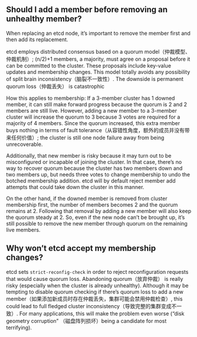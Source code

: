 ## Should I add a member before removing an unhealthy member?

When replacing an etcd node, it’s important to remove the member first and then add its replacement.

etcd employs distributed consensus based on a quorum model（仲裁模型、仲裁机制）; (n/2)+1 members, a majority, must agree on a proposal before it can be committed to the cluster. These proposals include key-value updates and membership changes. This model totally avoids any possibility of split brain inconsistency（脑裂不一致性）. The downside is permanent quorum loss（仲裁丢失） is catastrophic

How this applies to membership: If a 3-member cluster has 1 downed member, it can still make forward progress because the quorum is 2 and 2 members are still live. However, adding a new member to a 3-member cluster will increase the quorum to 3 because 3 votes are required for a majority of 4 members. Since the quorum increased, this extra member buys nothing in terms of fault tolerance（从容错性角度，额外的成员并没有带来任何价值）; the cluster is still one node failure away from being unrecoverable.

Additionally, that new member is risky because it may turn out to be misconfigured or incapable of joining the cluster. In that case, there’s no way to recover quorum because the cluster has two members down and two members up, but needs three votes to change membership to undo the botched membership addition. etcd will by default reject member add attempts that could take down the cluster in this manner.

On the other hand, if the downed member is removed from cluster membership first, the number of members becomes 2 and the quorum remains at 2. Following that removal by adding a new member will also keep the quorum steady at 2. So, even if the new node can’t be brought up, it’s still possible to remove the new member through quorum on the remaining live members.



## Why won’t etcd accept my membership changes?

etcd sets `strict-reconfig-check` in order to reject reconfiguration requests that would cause quorum loss. Abandoning quorum（放弃仲裁） is really risky (especially when the cluster is already unhealthy). Although it may be tempting to disable quorum checking if there’s quorum loss to add a new member（如果添加新成员时存在仲裁丢失，集群可能会禁用仲裁检查）, this could lead to full fledged cluster inconsistency（导致完整的集群变成不一致）. For many applications, this will make the problem even worse (“disk geometry corruption” （磁盘阵列损坏）being a candidate for most terrifying).